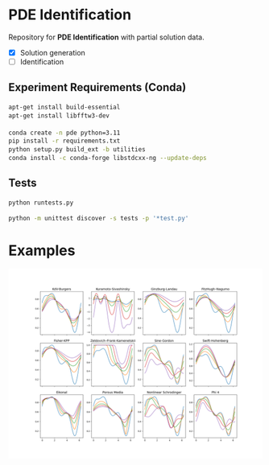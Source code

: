 # PDE Identification

Repository for **PDE Identification** with partial solution data.

- [x] Solution generation
- [ ] Identification

## Experiment Requirements (Conda)
```bash
apt-get install build-essential
apt-get install libfftw3-dev

conda create -n pde python=3.11
pip install -r requirements.txt
python setup.py build_ext -b utilities
conda install -c conda-forge libstdcxx-ng --update-deps 
```

## Tests
```bash
python runtests.py
```

```bash
python -m unittest discover -s tests -p '*test.py'
```

# Examples

![Example Solutions](docs/example.png)

